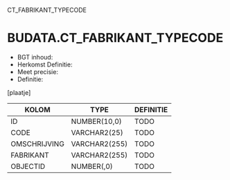CT_FABRIKANT_TYPECODE

# BUDATA.CT_FABRIKANT_TYPECODE

                                                                                       
* BGT inhoud: 
* Herkomst Definitie: 
* Meet precisie: 
* Definitie: 

[plaatje]

                                      
|KOLOM                           	|TYPE          	|DEFINITIE|                                                           
|------                          	|----          	|-----    |                                                           
|ID                              	|NUMBER(10,0)  	|TODO|                                                                
|CODE                            	|VARCHAR2(25)  	|TODO|                                                                
|OMSCHRIJVING                    	|VARCHAR2(255) 	|TODO|                                                                
|FABRIKANT                       	|VARCHAR2(255) 	|TODO|                                                                
|OBJECTID                        	|NUMBER(,0)    	|TODO|                                                                


